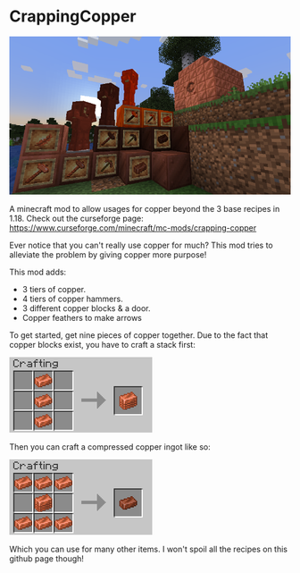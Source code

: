 # CrappingCopper

![Preview](images/Preview.png)

A minecraft mod to allow usages for copper beyond the 3 base recipes in 1.18. Check out the curseforge page: https://www.curseforge.com/minecraft/mc-mods/crapping-copper

Ever notice that you can't really use copper for much? This mod tries to alleviate the problem by giving copper more purpose!

This mod adds:
* 3 tiers of copper.
* 4 tiers of copper hammers.
* 3 different copper blocks & a door.
* Copper feathers to make arrows

To get started, get nine pieces of copper together. Due to the fact that copper blocks exist, you have to craft a stack first:

![Stack](images/Stack_Craft.png)

Then you can craft a compressed copper ingot like so:

![Compressed](images/Compressed_Copper_Craft.png)

Which you can use for many other items. I won't spoil all the recipes on this github page though!
